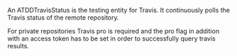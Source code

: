 An ATDDTravisStatus is the testing entity for Travis. It continuously polls the Travis status of the remote repository.

For private repositories Travis pro is required and the pro flag in addition with an access token has to be set in order to successfully query travis results.